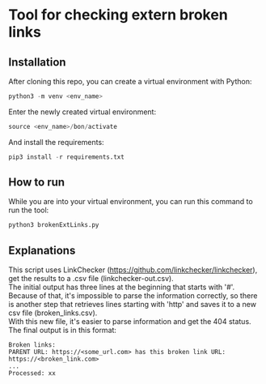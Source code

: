# Tool for checking extern broken links
## Installation
After cloning this repo, you can create a virtual environment with Python:  
```py
python3 -m venv <env_name>
````
Enter the newly created virtual environment:  
```py
source <env_name>/bon/activate
```
And install the requirements:  
```py
pip3 install -r requirements.txt
````

## How to run
While you are into your virtual environment, you can run this command to run the tool:
```py
python3 brokenExtLinks.py
````
## Explanations
This script uses LinkChecker (https://github.com/linkchecker/linkchecker), get the results to a .csv file (linkchecker-out.csv).  
The initial output has three lines at the beginning that starts with '#'. Because of that, it's impossible to parse the information correctly, so there is another step that retrieves lines starting with 'http' and saves it to a new csv file (broken_links.csv).  
With this new file, it's easier to parse information and get the 404 status. The final output is in this format:  
```
Broken links:
PARENT URL: https://<some_url.com> has this broken link URL: https://<broken_link.com>
...
Processed: xx
```